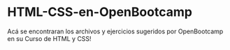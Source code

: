# HTML-CSS-en-OpenBootcamp
Acá se encontraran los archivos y ejercicios sugeridos por OpenBootcamp en su Curso de HTML y CSS! 

